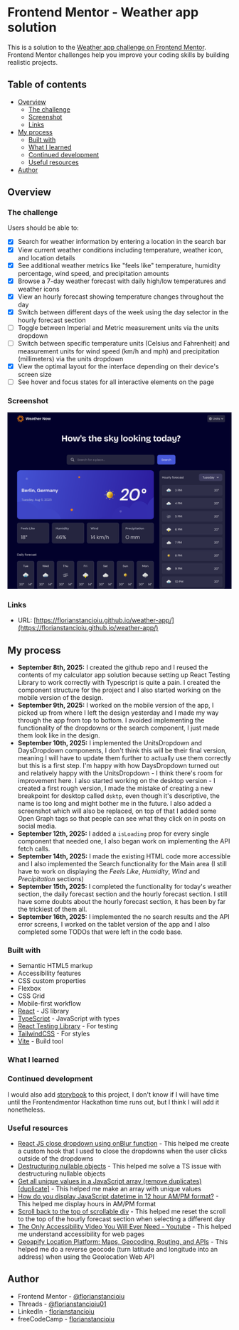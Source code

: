 # Frontend Mentor - Weather app solution

This is a solution to the [Weather app challenge on Frontend Mentor](https://www.frontendmentor.io/challenges/weather-app-K1FhddVm49). Frontend Mentor challenges help you improve your coding skills by building realistic projects.

## Table of contents

- [Overview](#overview)
  - [The challenge](#the-challenge)
  - [Screenshot](#screenshot)
  - [Links](#links)
- [My process](#my-process)
  - [Built with](#built-with)
  - [What I learned](#what-i-learned)
  - [Continued development](#continued-development)
  - [Useful resources](#useful-resources)
- [Author](#author)

## Overview

### The challenge

Users should be able to:

- [x] Search for weather information by entering a location in the search bar
- [x] View current weather conditions including temperature, weather icon, and location details
- [x] See additional weather metrics like "feels like" temperature, humidity percentage, wind speed, and precipitation amounts
- [x] Browse a 7-day weather forecast with daily high/low temperatures and weather icons
- [x] View an hourly forecast showing temperature changes throughout the day
- [x] Switch between different days of the week using the day selector in the hourly forecast section
- [ ] Toggle between Imperial and Metric measurement units via the units dropdown
- [ ] Switch between specific temperature units (Celsius and Fahrenheit) and measurement units for wind speed (km/h and mph) and precipitation (millimeters) via the units dropdown
- [x] View the optimal layout for the interface depending on their device's screen size
- [ ] See hover and focus states for all interactive elements on the page

### Screenshot

![](./screenshot.png)

### Links

- URL: [https://florianstancioiu.github.io/weather-app/](https://florianstancioiu.github.io/weather-app/)

## My process

- **September 8th, 2025:** I created the github repo and I reused the contents of my calculator app solution because setting up React Testing Library to work correctly with Typescript is quite a pain. I created the component structure for the project and I also started working on the mobile version of the design.
- **September 9th, 2025:** I worked on the mobile version of the app, I picked up from where I left the design yesterday and I made my way through the app from top to bottom. I avoided implementing the functionality of the dropdowns or the search component, I just made them look like in the design.
- **September 10th, 2025:** I implemented the UnitsDropdown and DaysDropdown components, I don't think this will be their final version, meaning I will have to update them further to actually use them correctly but this is a first step. I'm happy with how DaysDropdown turned out and relatively happy with the UnitsDropdown - I think there's room for improvement here. I also started working on the desktop version - I created a first rough version, I made the mistake of creating a new breakpoint for desktop called `dsktp`, even though it's descriptive, the name is too long and might bother me in the future. I also added a screenshot which will also be replaced, on top of that I added some Open Graph tags so that people can see what they click on in posts on social media.
- **September 12th, 2025:** I added a `isLoading` prop for every single component that needed one, I also began work on implementing the API fetch calls.
- **September 14th, 2025:** I made the existing HTML code more accessible and I also implemented the Search functionality for the Main area (I still have to work on displaying the _Feels Like_, _Humidity_, _Wind_ and _Precipitation_ sections)
- **September 15th, 2025:** I completed the functionality for today's weather section, the daily forecast section and the hourly forecast section. I still have some doubts about the hourly forecast section, it has been by far the trickiest of them all.
- **September 16th, 2025:** I implemented the no search results and the API error screens, I worked on the tablet version of the app and I also completed some TODOs that were left in the code base.

### Built with

- Semantic HTML5 markup
- Accessibility features
- CSS custom properties
- Flexbox
- CSS Grid
- Mobile-first workflow
- [React](https://reactjs.org/) - JS library
- [TypeScript](https://www.typescriptlang.org/) - JavaScript with types
- [React Testing Library](https://testing-library.com/docs/react-testing-library/intro/) - For testing
- [TailwindCSS](https://tailwindcss.com/) - For styles
- [Vite](https://vite.dev/) - Build tool

### What I learned

### Continued development

I would also add [storybook](https://storybook.js.org/) to this project, I don't know if I will have time until the Frontendmentor Hackathon time runs out, but I think I will add it nonetheless.

### Useful resources

- [React JS close dropdown using onBlur function](https://stackoverflow.com/a/73699297/12159189) - This helped me create a custom hook that I used to close the dropdowns when the user clicks outside of the dropdowns
- [Destructuring nullable objects](https://stackoverflow.com/a/45210379/12159189) - This helped me solve a TS issue with destructuring nullable objects
- [Get all unique values in a JavaScript array (remove duplicates) [duplicate]](https://stackoverflow.com/a/14438954/12159189) - This helped me make an array with unique values
- [How do you display JavaScript datetime in 12 hour AM/PM format?](https://stackoverflow.com/a/36822046/12159189) - This helped me display hours in AM/PM format
- [Scroll back to the top of scrollable div](https://stackoverflow.com/a/10744324/12159189) - This helped me reset the scroll to the top of the hourly forecast section when selecting a different day
- [The Only Accessibility Video You Will Ever Need - Youtube](https://www.youtube.com/watch?v=2oiBKSjOOFE) - This helped me understand accessibility for web pages
- [Geoapify Location Platform: Maps, Geocoding, Routing, and APIs](https://www.geoapify.com/) - This helped me do a reverse geocode (turn latitude and longitude into an address) when using the Geolocation Web API

## Author

- Frontend Mentor - [@florianstancioiu](https://www.frontendmentor.io/profile/florianstancioiu)
- Threads - [@florianstancioiu01](https://www.threads.com/@florianstancioiu01)
- LinkedIn - [florianstancioiu](https://www.linkedin.com/in/florian-stancioiu-765661349/)
- freeCodeCamp - [florianstancioiu](https://www.freecodecamp.org/florianstancioiu)
